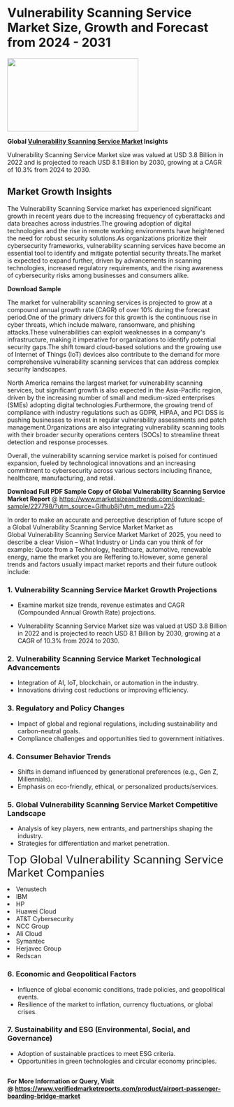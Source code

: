 <H1>Vulnerability Scanning Service Market Size, Growth and Forecast from 2024 - 2031</H1><img class="aligncenter size-medium wp-image-584254" src="https://thirdeyenews.in/wp-content/uploads/2024/09/Global-Market-Research-300x168.jpeg" alt="" width="300" height="168" /><p><strong>Global&nbsp;<a href="https://www.marketsizeandtrends.com/download-sample/227798/?utm_source=Github8j?utm_medium=225">Vulnerability Scanning Service Market</a> Insights</strong></p><p>Vulnerability Scanning Service Market size was valued at USD 3.8 Billion in 2022 and is projected to reach USD 8.1 Billion by 2030, growing at a CAGR of 10.3% from 2024 to 2030.</p><p><h2>Market Growth Insights</h2> <p>The Vulnerability Scanning Service market has experienced significant growth in recent years due to the increasing frequency of cyberattacks and data breaches across industries.The growing adoption of digital technologies and the rise in remote working environments have heightened the need for robust security solutions.As organizations prioritize their cybersecurity frameworks, vulnerability scanning services have become an essential tool to identify and mitigate potential security threats.The market is expected to expand further, driven by advancements in scanning technologies, increased regulatory requirements, and the rising awareness of cybersecurity risks among businesses and consumers alike.</p> <p><strong>Download Sample</strong></p> <p>The market for vulnerability scanning services is projected to grow at a compound annual growth rate (CAGR) of over 10% during the forecast period.One of the primary drivers for this growth is the continuous rise in cyber threats, which include malware, ransomware, and phishing attacks.These vulnerabilities can exploit weaknesses in a company's infrastructure, making it imperative for organizations to identify potential security gaps.The shift toward cloud-based solutions and the growing use of Internet of Things (IoT) devices also contribute to the demand for more comprehensive vulnerability scanning services that can address complex security landscapes.</p> <p>North America remains the largest market for vulnerability scanning services, but significant growth is also expected in the Asia-Pacific region, driven by the increasing number of small and medium-sized enterprises (SMEs) adopting digital technologies.Furthermore, the growing trend of compliance with industry regulations such as GDPR, HIPAA, and PCI DSS is pushing businesses to invest in regular vulnerability assessments and patch management.Organizations are also integrating vulnerability scanning tools with their broader security operations centers (SOCs) to streamline threat detection and response processes.</p> <p>Overall, the vulnerability scanning service market is poised for continued expansion, fueled by technological innovations and an increasing commitment to cybersecurity across various sectors including finance, healthcare, manufacturing, and retail.</p> <p><span class=""><strong>Download Full PDF Sample Copy of Global Vulnerability Scanning Service Market Report</strong> @ <a href="https://www.marketsizeandtrends.com/download-sample/227798/?utm_source=Github8j?utm_medium=225" target="_blank">https://www.marketsizeandtrends.com/download-sample/227798/?utm_source=Github8j?utm_medium=225</a></span></p><p>In order to make an accurate and perceptive description of future scope of a Global&nbsp;Vulnerability Scanning Service Market Market as Global&nbsp;Vulnerability Scanning Service Market Market of 2025, you need to describe a clear Vision &ndash; What Industry or Linda can you think of for example: Quote from a Technology, healthcare, automotive, renewable energy, name the market you are Reffering to.However, some general trends and factors usually impact market reports and their future outlook include:</p><h3>1.&nbsp;<strong>Vulnerability Scanning Service Market Growth Projections</strong></h3><ul><li>Examine market size trends, revenue estimates and CAGR (Compounded Annual Growth Rate) projections.</li><li><p>Vulnerability Scanning Service Market size was valued at USD 3.8 Billion in 2022 and is projected to reach USD 8.1 Billion by 2030, growing at a CAGR of 10.3% from 2024 to 2030.</p></li></ul><h3>2.&nbsp;<strong>Vulnerability Scanning Service Market Technological Advancements</strong></h3><ul><li>Integration of AI, IoT, blockchain, or automation in the industry.</li><li>Innovations driving cost reductions or improving efficiency.</li></ul><h3>3.&nbsp;<strong>Regulatory and Policy Changes</strong></h3><ul><li>Impact of global and regional regulations, including sustainability and carbon-neutral goals.</li><li>Compliance challenges and opportunities tied to government initiatives.</li></ul><h3>4.&nbsp;<strong>Consumer Behavior Trends</strong></h3><ul><li>Shifts in demand influenced by generational preferences (e.g., Gen Z, Millennials).</li><li>Emphasis on eco-friendly, ethical, or personalized products/services.</li></ul><h3>5.&nbsp;<strong>Global Vulnerability Scanning Service Market Competitive Landscape</strong></h3><ul><li>Analysis of key players, new entrants, and partnerships shaping the industry.</li><li>Strategies for differentiation and market penetration.</li></ul><p data-pm-slice="1 1 []"><span style="color: inherit; font-family: inherit; font-size: 25px;">Top Global Vulnerability Scanning Service Market Companies</span></p><div class="" data-test-id=""><p><li>Venustech</li><li> IBM</li><li> HP</li><li> Huawei Cloud</li><li> AT&T Cybersecurity</li><li> NCC Group</li><li> Ali Cloud</li><li> Symantec</li><li> Herjavec Group</li><li> Redscan</li></p></div><h3>6.&nbsp;<strong>Economic and Geopolitical Factors</strong></h3><ul><li>Influence of global economic conditions, trade policies, and geopolitical events.</li><li>Resilience of the market to inflation, currency fluctuations, or global crises.</li></ul><h3>7.&nbsp;<strong>Sustainability and ESG (Environmental, Social, and Governance)</strong></h3><ul><li>Adoption of sustainable practices to meet ESG criteria.</li><li>Opportunities in green technologies and circular economy principles.</li></ul><h2><strong style="font-size: 14px;">For More Information or Query, Visit @&nbsp;</strong><a style="background-color: #ffffff; font-size: 14px;" href="https://www.marketsizeandtrends.com/report/vulnerability-scanning-service-market/" target="_blank">https://www.verifiedmarketreports.com/product/airport-passenger-boarding-bridge-market</a></h2>